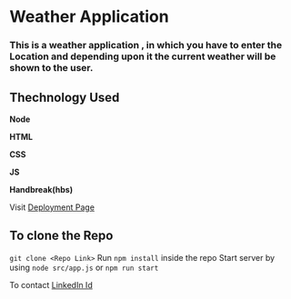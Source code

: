 # Weather Application

### This is a weather application , in which you have to enter the Location and depending upon it the current weather will be shown to the user.

## Thechnology Used
**Node**

**HTML**

**CSS**

**JS**

**Handbreak(hbs)**

Visit [ Deployment Page ](https://srvsmn-weather.herokuapp.com/)

## To clone the Repo 
`git clone <Repo Link>`
Run `npm install` inside the repo
Start server by using `node src/app.js` or `npm run start`

To contact [ LinkedIn Id ](https://www.linkedin.com/in/srvsmn/)